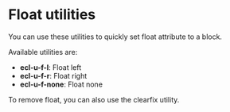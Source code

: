 # Float utilities

You can use these utilities to quickly set float attribute to a block.

Available utilities are:

- **ecl-u-f-l**: Float left
- **ecl-u-f-r**: Float right
- **ecl-u-f-none**: Float none

To remove float, you can also use the clearfix utility.
